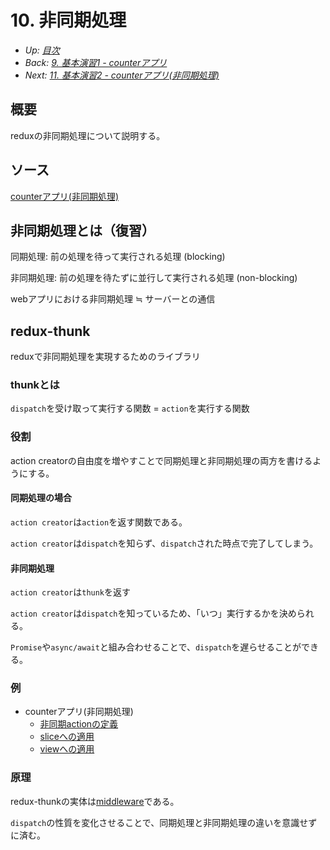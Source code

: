 # 10. 非同期処理

- *Up: [目次](../index.md)*
- *Back: [9. 基本演習1 - counterアプリ](./09_exercise_01_counter_app.md)*
- *Next: [11. 基本演習2 - counterアプリ(非同期処理)](./11_exercise_02_counter_app_async.md)*

## 概要

reduxの非同期処理について説明する。

## ソース

[counterアプリ(非同期処理)](https://codesandbox.io/s/counter-async-w0nn0q)

## 非同期処理とは（復習）

同期処理: 前の処理を待って実行される処理 (blocking)

非同期処理: 前の処理を待たずに並行して実行される処理 (non-blocking)

webアプリにおける非同期処理 ≒ サーバーとの通信

## redux-thunk

reduxで非同期処理を実現するためのライブラリ

### thunkとは

`dispatch`を受け取って実行する関数 = `action`を実行する関数

### 役割

action creatorの自由度を増やすことで同期処理と非同期処理の両方を書けるようにする。

#### 同期処理の場合

`action creator`は`action`を返す関数である。

`action creator`は`dispatch`を知らず、`dispatch`された時点で完了してしまう。

#### 非同期処理

`action creator`は`thunk`を返す

`action creator`は`dispatch`を知っているため、「いつ」実行するかを決められる。

`Promise`や`async/await`と組み合わせることで、`dispatch`を遅らせることができる。

### 例

- counterアプリ(非同期処理)
  - [非同期actionの定義](https://codesandbox.io/s/counter-async-w0nn0q?file=/src/slice.ts)
  - [sliceへの適用](https://codesandbox.io/s/counter-async-w0nn0q?file=/src/slice.ts)
  - [viewへの適用](https://codesandbox.io/s/counter-async-w0nn0q?file=/src/App.tsx)

### 原理

redux-thunkの実体は[middleware](./12_middleware.md)である。

`dispatch`の性質を変化させることで、同期処理と非同期処理の違いを意識せずに済む。

